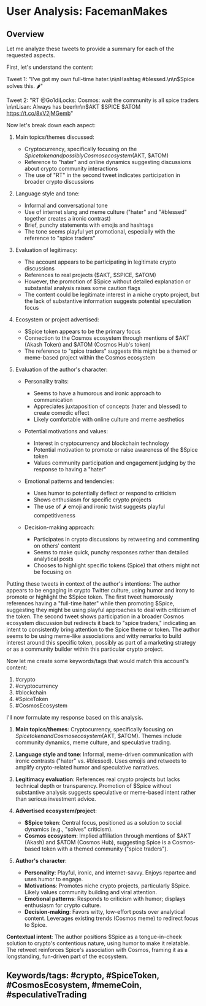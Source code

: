 # User Analysis: FacemanMakes

## Overview

<think>
Let me analyze these tweets to provide a summary for each of the requested aspects.

First, let's understand the content:

Tweet 1:
"I've got my own full-time hater.\n\nHashtag #blessed.\n\n$Spice solves this. 🌶"

Tweet 2:
"RT @Go1diLocks: Cosmos: wait the community is all spice traders \n\nLisan: Always has been\n\n$AKT $SPICE $ATOM https://t.co/8xV2jMGemb"

Now let's break down each aspect:

1. Main topics/themes discussed:
   - Cryptocurrency, specifically focusing on the $Spice token and possibly Cosmos ecosystem ($AKT, $ATOM)
   - Reference to "hater" and online dynamics suggesting discussions about crypto community interactions
   - The use of "RT" in the second tweet indicates participation in broader crypto discussions

2. Language style and tone:
   - Informal and conversational tone
   - Use of internet slang and meme culture ("hater" and "#blessed" together creates a ironic contrast)
   - Brief, punchy statements with emojis and hashtags
   - The tone seems playful yet promotional, especially with the reference to "spice traders"

3. Evaluation of legitimacy:
   - The account appears to be participating in legitimate crypto discussions
   - References to real projects ($AKT, $SPICE, $ATOM)
   - However, the promotion of $Spice without detailed explanation or substantial analysis raises some caution flags
   - The content could be legitimate interest in a niche crypto project, but the lack of substantive information suggests potential speculation focus

4. Ecosystem or project advertised:
   - $Spice token appears to be the primary focus
   - Connection to the Cosmos ecosystem through mentions of $AKT (Akash Token) and $ATOM (Cosmos Hub's token)
   - The reference to "spice traders" suggests this might be a themed or meme-based project within the Cosmos ecosystem

5. Evaluation of the author's character:

   - Personality traits:
     * Seems to have a humorous and ironic approach to communication
     * Appreciates juxtaposition of concepts (hater and blessed) to create comedic effect
     * Likely comfortable with online culture and meme aesthetics

   - Potential motivations and values:
     * Interest in cryptocurrency and blockchain technology
     * Potential motivation to promote or raise awareness of the $Spice token
     * Values community participation and engagement judging by the response to having a "hater"

   - Emotional patterns and tendencies:
     * Uses humor to potentially deflect or respond to criticism
     * Shows enthusiasm for specific crypto projects
     * The use of 🌶 emoji and ironic twist suggests playful competitiveness

   - Decision-making approach:
     * Participates in crypto discussions by retweeting and commenting on others' content
     * Seems to make quick, punchy responses rather than detailed analytical posts
     * Chooses to highlight specific tokens (Spice) that others might not be focusing on

Putting these tweets in context of the author's intentions:
The author appears to be engaging in crypto Twitter culture, using humor and irony to promote or highlight the $Spice token. The first tweet humorously references having a "full-time hater" while then promoting $Spice, suggesting they might be using playful approaches to deal with criticism of the token. The second tweet shows participation in a broader Cosmos ecosystem discussion but redirects it back to "spice traders," indicating an intent to consistently bring attention to the Spice theme or token. The author seems to be using meme-like associations and witty remarks to build interest around this specific token, possibly as part of a marketing strategy or as a community builder within this particular crypto project.

Now let me create some keywords/tags that would match this account's content:

1. #crypto
2. #cryptocurrency
3. #blockchain
4. #SpiceToken
5. #CosmosEcosystem

I'll now formulate my response based on this analysis.
</think>

1. **Main topics/themes**: Cryptocurrency, specifically focusing on $Spice token and Cosmos ecosystem ($AKT, $ATOM). Themes include community dynamics, meme culture, and speculative trading.

2. **Language style and tone**: Informal, meme-driven communication with ironic contrasts ("hater" vs. #blessed). Uses emojis and retweets to amplify crypto-related humor and speculative narratives.

3. **Legitimacy evaluation**: References real crypto projects but lacks technical depth or transparency. Promotion of $Spice without substantive analysis suggests speculative or meme-based intent rather than serious investment advice.

4. **Advertised ecosystem/project**: 
   - **$Spice token**: Central focus, positioned as a solution to social dynamics (e.g., "solves" criticism).
   - **Cosmos ecosystem**: Implied affiliation through mentions of $AKT (Akash) and $ATOM (Cosmos Hub), suggesting Spice is a Cosmos-based token with a themed community ("spice traders").

5. **Author's character**:
   - **Personality**: Playful, ironic, and internet-savvy. Enjoys repartee and uses humor to engage.
   - **Motivations**: Promotes niche crypto projects, particularly $Spice. Likely values community building and viral attention.
   - **Emotional patterns**: Responds to criticism with humor; displays enthusiasm for crypto culture.
   - **Decision-making**: Favors witty, low-effort posts over analytical content. Leverages existing trends (Cosmos meme) to redirect focus to Spice.

**Contextual intent**: The author positions $Spice as a tongue-in-cheek solution to crypto's contentious nature, using humor to make it relatable. The retweet reinforces Spice's association with Cosmos, framing it as a longstanding, fun-driven part of the ecosystem.

**Keywords/tags**: #crypto, #SpiceToken, #CosmosEcosystem, #memeCoin, #speculativeTrading
---
